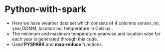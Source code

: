 # Python-with-spark
* Here we have weather data set which consists of  4 columns sensor_no, year,DDMM, location no, temperature in Celsius .
* The minimum and maximum temperature yearwise and location wise for each year is generated through this code.
* Used **PYSPARK** and **map-reduce** functions.

